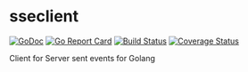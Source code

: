 # sseclient

[![GoDoc](https://godoc.org/github.com/acoshift/sseclient?status.svg)](https://godoc.org/github.com/acoshift/sseclient)
[![Go Report Card](https://goreportcard.com/badge/github.com/acoshift/sseclient)](https://goreportcard.com/report/github.com/acoshift/sseclient)
[![Build Status](https://travis-ci.org/acoshift/sseclient.svg?branch=master)](https://travis-ci.org/acoshift/sseclient)
[![Coverage Status](https://coveralls.io/repos/github/acoshift/sseclient/badge.svg?branch=master)](https://coveralls.io/github/acoshift/sseclient?branch=master)

Client for Server sent events for Golang
